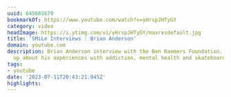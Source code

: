 ```yaml
---
uuid: 645601679
bookmarkOf: https://www.youtube.com/watch?v=yHrspJHTyGY
category: video
headImage: https://i.ytimg.com/vi/yHrspJHTyGY/maxresdefault.jpg
title: 'SMiLe Interviews : Brian Anderson'
domain: youtube.com
description: Brian Anderson interview with the Ben Raemers Foundation. Brian opens
  up about his experiences with addiction, mental health and skateboarding.
tags:
- youtube
date: '2023-07-11T20:43:21.945Z'
highlights: 
---
```



